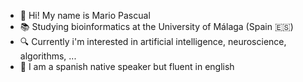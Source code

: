 - 👋 Hi! My name is Mario Pascual
- 📚 Studying bioinformatics at the University of Málaga (Spain 🇪🇸)
- 🔍 Currently i'm interested in artificial intelligence, neuroscience, algorithms, ...
- 👅 I am a spanish native speaker but fluent in english
